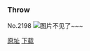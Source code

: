 ### Throw
No.2198
![图片不见了~~~](https://imgs.xkcd.com/comics/throw.png)

[原址](https://xkcd.com//2198) [下载](https://imgs.xkcd.com/comics/throw.png)

